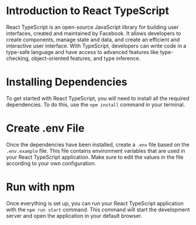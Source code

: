# Introduction to React TypeScript

React TypeScript is an open-source JavaScript library for building user interfaces, created and maintained by Facebook. It allows developers to create components, manage state and data, and create an efficient and interactive user interface. With TypeScript, developers can write code in a type-safe language and have access to advanced features like type-checking, object-oriented features, and type inference.

# Installing Dependencies

To get started with React TypeScript, you will need to install all the required dependencies. To do this, use the `npm install` command in your terminal.

# Create .env File

Once the dependencies have been installed, create a `.env` file based on the `.env.example` file. This file contains environment variables that are used in your React TypeScript application. Make sure to edit the values in the file according to your own configuration.

# Run with npm

Once everything is set up, you can run your React TypeScript application with the `npm run start` command. This command will start the development server and open the application in your default browser.
